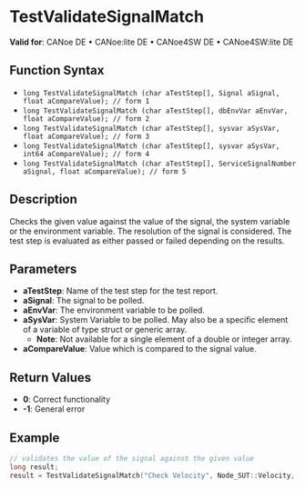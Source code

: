# TestValidateSignalMatch

**Valid for**: CANoe DE • CANoe:lite DE • CANoe4SW DE • CANoe4SW:lite DE

## Function Syntax

- `long TestValidateSignalMatch (char aTestStep[], Signal aSignal, float aCompareValue); // form 1`
- `long TestValidateSignalMatch (char aTestStep[], dbEnvVar aEnvVar, float aCompareValue); // form 2`
- `long TestValidateSignalMatch (char aTestStep[], sysvar aSysVar, float aCompareValue); // form 3`
- `long TestValidateSignalMatch (char aTestStep[], sysvar aSysVar, int64 aCompareValue); // form 4`
- `long TestValidateSignalMatch (char aTestStep[], ServiceSignalNumber aSignal, float aCompareValue); // form 5`

## Description

Checks the given value against the value of the signal, the system variable or the environment variable. The resolution of the signal is considered. The test step is evaluated as either passed or failed depending on the results.

## Parameters

- **aTestStep**: Name of the test step for the test report.
- **aSignal**: The signal to be polled.
- **aEnvVar**: The environment variable to be polled.
- **aSysVar**: System Variable to be polled. May also be a specific element of a variable of type struct or generic array.
  - **Note**: Not available for a single element of a double or integer array.
- **aCompareValue**: Value which is compared to the signal value.

## Return Values

- **0**: Correct functionality
- **-1**: General error

## Example

```c
// validates the value of the signal against the given value
long result;
result = TestValidateSignalMatch("Check Velocity", Node_SUT::Velocity, 80);
```
